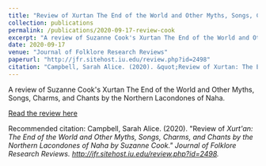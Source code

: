 ```yaml
---
title: "Review of Xurtan The End of the World and Other Myths, Songs, Charms, and Chants by the Northern Lacondones of Naha by Suzanne Cook"
collection: publications
permalink: /publications/2020-09-17-review-cook
excerpt: "A review of Suzanne Cook's Xurtan The End of the World and Other Myths, Songs, Charms, and Chants by the Northern Lacondones of Naha."
date: 2020-09-17
venue: "Journal of Folklore Research Reviews"
paperurl: "http://jfr.sitehost.iu.edu/review.php?id=2498"
citation: "Campbell, Sarah Alice. (2020). &quot;Review of Xurtan: The End of the World and Other Myths, Songs, Charms, and Chants by the Northern Lacondones of Naha by Suzanne Cook.&quot; <i>Journal of Folklore Research Reviews</i>. http://jfr.sitehost.iu.edu/review.php?id=2498."
---
```

A review of Suzanne Cook's Xurtan The End of the World and Other Myths, Songs, Charms, and Chants by the Northern Lacondones of Naha.

[Read the review here](http://jfr.sitehost.iu.edu/review.php?id=2498)

Recommended citation: Campbell, Sarah Alice. (2020). "Review of <i>Xurt'an: The End of the World and Other Myths, Songs, Charms, and Chants by the Northern Lacondones of Naha<i> by Suzanne Cook." <i>Journal of Folklore Research Reviews</i>. http://jfr.sitehost.iu.edu/review.php?id=2498.